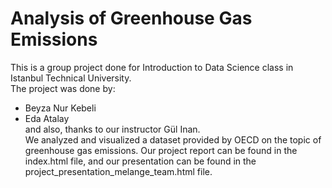 # Analysis of Greenhouse Gas Emissions
This is a group project done for Introduction to Data Science class in Istanbul Technical University. <br>
The project was done by:
* Beyza Nur Kebeli
* Eda Atalay  <br>
and also, thanks to our instructor Gül Inan. <br>
We analyzed and visualized a dataset provided by OECD on the topic of greenhouse gas emissions. Our project report can be found in the index.html file, and our presentation can be found in the project_presentation_melange_team.html file.
